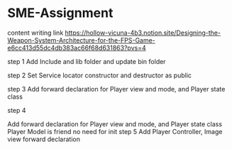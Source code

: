 # SME-Assignment

content writing link
https://hollow-vicuna-4b3.notion.site/Designing-the-Weapon-System-Architecture-for-the-FPS-Game-e6cc413d55dc4db383ac66f68d631863?pvs=4

step 1
Add Include and lib folder and update bin folder

step 2
Set Service locator constructor and destructor as public

step 3
Add forward declaration for Player view and mode, and Player state class

step 4

 Add forward declaration for Player view and mode, and Player state class
Player Model is friend no need for init
 step 5
Add Player Controller, Image view forward declaration

